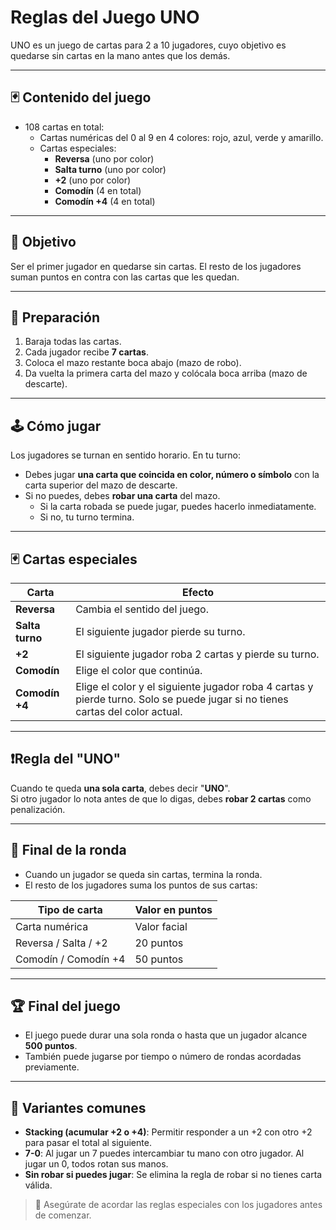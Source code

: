 # Reglas del Juego UNO

UNO es un juego de cartas para 2 a 10 jugadores, cuyo objetivo es quedarse sin cartas en la mano antes que los demás.

---

## 🃏 Contenido del juego

- 108 cartas en total:
    - Cartas numéricas del 0 al 9 en 4 colores: rojo, azul, verde y amarillo.
    - Cartas especiales:
        - **Reversa** (uno por color)
        - **Salta turno** (uno por color)
        - **+2** (uno por color)
        - **Comodín** (4 en total)
        - **Comodín +4** (4 en total)

---

## 🎯 Objetivo

Ser el primer jugador en quedarse sin cartas. El resto de los jugadores suman puntos en contra con las cartas que les quedan.

---

## 🔄 Preparación

1. Baraja todas las cartas.
2. Cada jugador recibe **7 cartas**.
3. Coloca el mazo restante boca abajo (mazo de robo).
4. Da vuelta la primera carta del mazo y colócala boca arriba (mazo de descarte).

---

## 🕹️ Cómo jugar

Los jugadores se turnan en sentido horario. En tu turno:

- Debes jugar **una carta que coincida en color, número o símbolo** con la carta superior del mazo de descarte.
- Si no puedes, debes **robar una carta** del mazo.
    - Si la carta robada se puede jugar, puedes hacerlo inmediatamente.
    - Si no, tu turno termina.

---

## 🃏 Cartas especiales

| Carta         | Efecto                                                   |
|---------------|----------------------------------------------------------|
| **Reversa**   | Cambia el sentido del juego.                             |
| **Salta turno** | El siguiente jugador pierde su turno.                   |
| **+2**        | El siguiente jugador roba 2 cartas y pierde su turno.    |
| **Comodín**   | Elige el color que continúa.                             |
| **Comodín +4**| Elige el color y el siguiente jugador roba 4 cartas y pierde turno. Solo se puede jugar si no tienes cartas del color actual. |

---

## ❗Regla del "UNO"

Cuando te queda **una sola carta**, debes decir "**UNO**".  
Si otro jugador lo nota antes de que lo digas, debes **robar 2 cartas** como penalización.

---

## 🏁 Final de la ronda

- Cuando un jugador se queda sin cartas, termina la ronda.
- El resto de los jugadores suma los puntos de sus cartas:

| Tipo de carta        | Valor en puntos |
|----------------------|-----------------|
| Carta numérica       | Valor facial    |
| Reversa / Salta / +2 | 20 puntos       |
| Comodín / Comodín +4 | 50 puntos       |

---

## 🏆 Final del juego

- El juego puede durar una sola ronda o hasta que un jugador alcance **500 puntos**.
- También puede jugarse por tiempo o número de rondas acordadas previamente.

---

## 📝 Variantes comunes

- **Stacking (acumular +2 o +4)**: Permitir responder a un +2 con otro +2 para pasar el total al siguiente.
- **7-0**: Al jugar un 7 puedes intercambiar tu mano con otro jugador. Al jugar un 0, todos rotan sus manos.
- **Sin robar si puedes jugar**: Se elimina la regla de robar si no tienes carta válida.

> 📌 Asegúrate de acordar las reglas especiales con los jugadores antes de comenzar.
